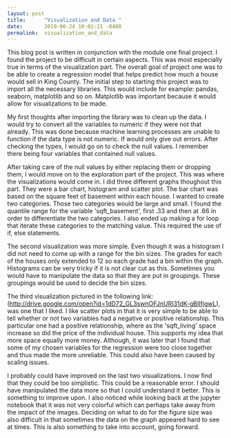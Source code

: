 ```yaml
---
layout: post
title:      "Visualization and Data "
date:       2019-06-24 10:02:21 -0400
permalink:  visualization_and_data
---
```



This blog post is written in conjunction with the module one final project. I found the project to be difficult in certain aspects. This was most especially true in terms of the visualization part. The overall goal of project one was to be able to create a regression model that helps predict how much a house would sell in King County. The initial step to starting this project was to import all the necessary libraries. This would include for example: pandas, seaborn, matplotlib and so on. Matplotlib was important because it would allow for visualizations to be made. 

My first thoughts after importing the library was to clean up the data. I would try to convert all the variables to numeric if they were not that already. This was done because machine learning processes are unable to function if the data type is not numeric. If would only give out errors. After checking the types, I would go on to check the null values. I remember there being four variables that contained null values. 

After taking care of the null values by either replacing them or dropping them, I would move on to the exploration part of the project. This was where the visualizations would come in. I did three different graphs thoughout this part. They were a bar chart, histogram and scatter plot. The bar chart was based on the square feet of basement within each house. I wanted to create two categories. Those two categories would be large and small. I found the quantile range for the variable 'sqft_basement', first .33 and then at .66 in order to differentiate the two categories. I also ended up making a for loop that iterate these categories to the matching value. This required the use of if, else statements. 

The second visualization was more simple. Even though it was a histogram I did not need to come up with a range for the bin sizes. The grades for each of the houses only extended to 12 so each grade had a bin within the graph. Histograms can be very tricky if it is not clear cut as this. Sometimes you would have to manipulate the data so that they are put in groupings. These groupings would be used to decide the bin sizes. 

The third visualization pictured in the following link: (http://drive.google.com/open?id=1dD72_GL3swnOFJnURI31dK-gBIIfjgwL), was one that I liked. I like scatter plots in that it is very simple to be able to tell whether or not two variables had a negative or positive relationship. This particular one had a positive relationship, where as the 'sqft_living' space increase so did the price of the individual house. This supports my idea that more space equally more money. Although, it was later that I found that some of my chosen variables for the regression were too close together and thus made the more unreliable. This could also have been caused by scaling issues. 

I probably could have improved on the last two visualizations. I now find that they could be too simplistic. This could be a reasonable error. I should have manipulated the data more so that I could understand it better. This is something to improve upon. I also noticed while looking back at the jupyter notebook that it was not very colorful which can perhaps take away from the impact of the images. Deciding on what to do for the figure size was also difficult in that sometimes the data on the graph appeared hard to see at times. This is also something to take into account, going forward. 





